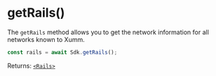 # getRails()

The `getRails` method allows you to get the network information for all networks known to Xumm.

```javascript
const rails = await Sdk.getRails();
```

Returns: [`<Rails>`](https://github.com/XRPL-Labs/XUMM-SDK/blob/master/src/types/Meta/Rails.ts)
